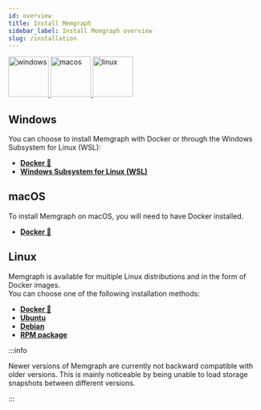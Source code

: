 ```yaml
---
id: overview
title: Install Memgraph
sidebar_label: Install Memgraph overview
slug: /installation
---
```


<p align="left">
  <a href="#windows" style={{'paddingRight':'70px'}}>
    <img src="https://upload.wikimedia.org/wikipedia/commons/thumb/5/5f/Windows_logo_-_2012.svg/2048px-Windows_logo_-_2012.svg.png" alt="windows" title="windows" width="80"/>
  </a>
  <a href="#macos" style={{'paddingRight':'70px'}}>
    <img src="https://upload.wikimedia.org/wikipedia/commons/thumb/3/30/MacOS_logo.svg/1024px-MacOS_logo.svg.png" alt="macos" title="macos" width="80"/>
  </a>
  <a href="#linux">
    <img src="https://upload.wikimedia.org/wikipedia/commons/d/dd/Linux_logo.jpg" alt="linux" title="linux" width="80"/>
  </a>
</p>

## Windows

You can choose to install Memgraph with Docker or through the Windows Subsystem
for Linux (WSL):

- **[Docker 🐳](/installation/windows/docker-installation.md)**
- **[Windows Subsystem for Linux
  (WSL)](/installation/windows/wsl-installation.md)**

## macOS

To install Memgraph on macOS, you will need to have Docker installed.

- **[Docker 🐳](/installation/windows/docker-installation.md)**

## Linux

Memgraph is available for multiple Linux distributions and in the form of Docker
images.<br/> You can choose one of the following installation methods:

- **[Docker 🐳](/installation/linux/docker/docker-installation.md)**
- **[Ubuntu](/installation/linux/debian-installation.md)**
- **[Debian](/installation/linux/debian-installation.md)**
- **[RPM package](/installation/linux/rpm-installation.md)**

:::info

Newer versions of Memgraph are currently not backward compatible with older
versions. This is mainly noticeable by being unable to load storage snapshots
between different versions.

:::
